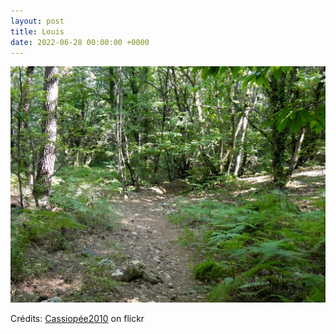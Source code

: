 ```yaml
---
layout: post
title: Louis
date: 2022-06-28 00:00:00 +0000
---
```


![Louis](/images/2022-06-28.jpg)

Crédits: [Cassiopée2010](https://www.flickr.com/people/cmoi30/) on flickr
